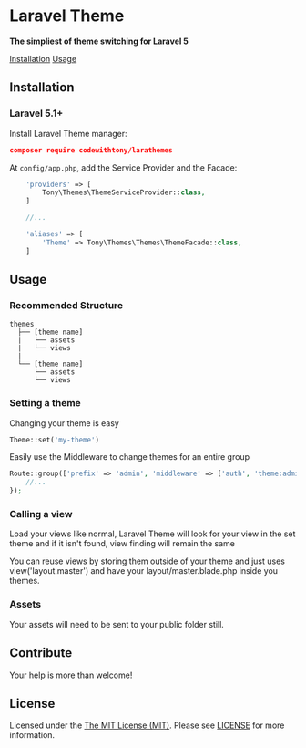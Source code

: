 # Laravel Theme

**The simpliest of theme switching for Laravel 5**

<a href="#installation">Installation</a>
<a href="#usage">Usage</a>


## <a id="installation"></a>Installation

### Laravel 5.1+

Install Laravel Theme manager:

``` json
composer require codewithtony/larathemes
```

At `config/app.php`, add the Service Provider and the Facade:

```php
    'providers' => [
        Tony\Themes\ThemeServiceProvider::class,
    ]

    //...

    'aliases' => [
        'Theme' => Tony\Themes\Themes\ThemeFacade::class,
    ]
```

## <a id="usage"></a>Usage

### Recommended Structure

```
themes
  ├── [theme name]
  |   └── assets
  |   └── views
  |
  └── [theme name]
      └── assets
      └── views
```

### Setting a theme

Changing your theme is easy

```php
Theme::set('my-theme')
```

Easily use the Middleware to change themes for an entire group

```php
Route::group(['prefix' => 'admin', 'middleware' => ['auth', 'theme:admin'], function () {
    //...
});
```

### Calling a view

Load your views like normal, Laravel Theme will look for your view in the set theme and if it isn't found, view finding will remain the same 

You can reuse views by storing them outside of your theme and just uses view('layout.master') and have your layout/master.blade.php inside you themes.

### Assets

Your assets will need to be sent to your public folder still.

## <a id="contibute"></a>Contribute

Your help is more than welcome!

## <a id="license"></a>License

Licensed under the [The MIT License (MIT)](http://opensource.org/licenses/MIT). Please see [LICENSE](LICENSE) for more information.

